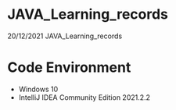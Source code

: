 # JAVA_Learning_records
20/12/2021 JAVA_Learning_records
# Code Environment
* Windows 10
* IntelliJ IDEA Community Edition 2021.2.2
